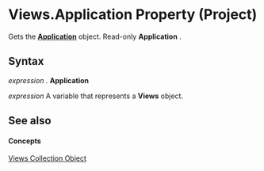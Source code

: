 
# Views.Application Property (Project)

Gets the  **[Application](8eb91712-7784-a102-38c0-19bb056c27e9.md)** object. Read-only **Application** .


## Syntax

 _expression_ . **Application**

 _expression_ A variable that represents a **Views** object.


## See also


#### Concepts


[Views Collection Object](53717121-f6da-d762-af97-15a819ea5d82.md)
